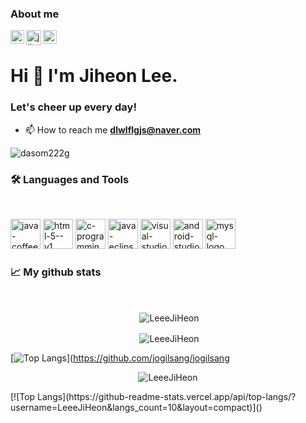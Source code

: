 ### About me

<a href="https://www.instagram.com/jiheon_leee/" target="_blank">
  <img align="left" alt="jiheon's Instagram" width="22px" src="https://raw.githubusercontent.com/hussainweb/hussainweb/main/icons/instagram.png" />
</a>

<a href="https://www.facebook.com/dlwlflgjs/" target="_blank">
  <img align="left" alt="jiheon's Facebook" width="24px" src="https://img.icons8.com/color/48/facebook.png" alt="facebook"/>
</a>

<a href="https://www.youtube.com/@dlwlflgjs/channels" target="_blank">
  <img align="left" alt="jiheon's Youtube" width="22px" src="https://raw.githubusercontent.com/rahuldkjain/github-profile-readme-generator/master/src/images/icons/Social/youtube.svg" />
</a>

<br/>

<h1 align="left">Hi 👋 I'm Jiheon Lee.</h1>
<h3 align="left">Let's cheer up every day!</h3>

- 📫 How to reach me **dlwlflgjs@naver.com**
  
<p align="left"> <img src="https://komarev.com/ghpvc/?username=LeeeJiHeon&label=Profile%20views&color=0e75b6&style=flat" alt="dasom222g" /> </p>

<h3 align="left"> 🛠 Languages and Tools</h3>
<br />
<p align="left">
  <img width="48" height="48" src="https://img.icons8.com/color/48/java-coffee-cup-logo--v1.png" alt="java-coffee-cup-logo--v1"/>
  <img width="48" height="48" src="https://img.icons8.com/color/48/html-5--v1.png" alt="html-5--v1"/>
  <img width="48" height="48" src="https://img.icons8.com/fluency/48/c-programming.png" alt="c-programming"/>
  <img width="48" height="48" src="https://img.icons8.com/ios-filled/50/4B3DA6/java-eclipse.png" alt="java-eclipse"/>
  <img width="48" height="48" src="https://img.icons8.com/color/48/visual-studio--v1.png" alt="visual-studio--v1"/>
  <img width="48" height="48" src="https://img.icons8.com/ios-filled/50/10C55A/android-studio--v3.png" alt="android-studio--v3"/>
  <img width="48" height="48" src="https://img.icons8.com/color/48/mysql-logo.png" alt="mysql-logo"/>
</p>

<h3 align="left">📈 My github stats</h3>
<br />

<p  align="center">&nbsp;<img align="center" src="https://github-readme-stats.vercel.app/api?username=LeeeJiHeon&hide=stars,contribs&show_icons=true&theme=gotham&locale=en" alt="LeeeJiHeon" /></p>

<p  align="center">&nbsp;<img align="center" src="https://github-readme-stats.vercel.app/api/top-langs/?username=LeeeJiHeon&langs_count=10&layout=compact&theme=dark" alt="LeeeJiHeon" /></p>

﻿[![Top Langs](https://github-readme-stats.vercel.app/api/top-langs/?username=LeeeJiHeon&langs_count=10&layout=compact&theme=dark)](https://github.com/jogilsang/jogilsang
 
<p  align="center"><img align="center" src="https://github-readme-streak-stats.herokuapp.com/?user=LeeeJiHeon&theme=gotham" alt="LeeeJiHeon" /></p>
[![Top Langs](https://github-readme-stats.vercel.app/api/top-langs/?username=LeeeJiHeon&langs_count=10&layout=compact)]()


